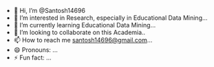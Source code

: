 - 👋 Hi, I’m @Santosh14696
- 👀 I’m interested in Research, especially in Educational Data Mining...
- 🌱 I’m currently learning Educational Data Mining...
- 💞️ I’m looking to collaborate on this Academia..
- 📫 How to reach me santosh14696@gmail.com...
- 😄 Pronouns: ...
- ⚡ Fun fact: ...

<!---
Santosh14696/Santosh14696 is a ✨ special ✨ repository because its `README.md` (this file) appears on your GitHub profile.
You can click the Preview link to take a look at your changes.
--->
